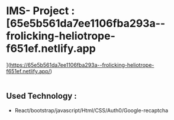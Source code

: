 # IMS- Project : [65e5b561da7ee1106fba293a--frolicking-heliotrope-f651ef.netlify.app
](https://65e5b561da7ee1106fba293a--frolicking-heliotrope-f651ef.netlify.app/)
</br > </br > 
## Used Technology :
- React/bootstrap/javascript/Html/CSS/Auth0/Google-recaptcha





